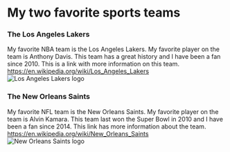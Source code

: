# My two favorite sports teams

### The Los Angeles Lakers
My favorite NBA team is the Los Angeles Lakers. My favorite player on the team is Anthony Davis. This team has a great history and I have been a fan since 2010. This is a link with more information on this team.
https://en.wikipedia.org/wiki/Los_Angeles_Lakers
![Los Angeles Lakers logo](https://logos-world.net/wp-content/uploads/2020/05/Los-Angeles-Lakers-emblem.jpg)

### The New Orleans Saints
My favorite NFL team is the New Orleans Saints. My favorite player on the team is Alvin Kamara. This team last won the Super Bowl in 2010 and I have been a fan since 2014. This link has more information about the team.
https://en.wikipedia.org/wiki/New_Orleans_Saints
![New Orleans Saints logo](https://upload.wikimedia.org/wikipedia/commons/thumb/5/50/New_Orleans_Saints_logo.svg/630px-New_Orleans_Saints_logo.svg.png)
